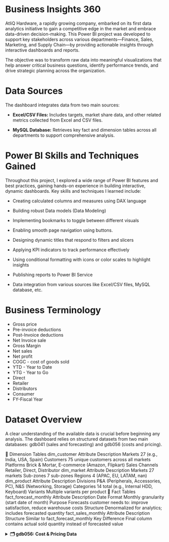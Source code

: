 # Business Insights 360

AtliQ Hardware, a rapidly growing company, embarked on its first data analytics initiative to gain a competitive edge in the market and embrace data-driven decision-making. This Power BI project was developed to support key stakeholders across various departments—Finance, Sales, Marketing, and Supply Chain—by providing actionable insights through interactive dashboards and reports.

The objective was to transform raw data into meaningful visualizations that help answer critical business questions, identify performance trends, and drive strategic planning across the organization.

# Data Sources

The dashboard integrates data from two main sources:

* **Excel/CSV Files:** Includes targets, market share data, and other related metrics collected from Excel and CSV files.

* **MySQL Database:** Retrieves key fact and dimension tables across all departments to support comprehensive analysis.

# Power BI Skills and Techniques Gained

Throughout this project, I explored a wide range of Power BI features and best practices, gaining hands-on experience in building interactive, dynamic dashboards. Key skills and techniques I learned include:

* Creating calculated columns and measures using DAX language

* Building robust Data models (Data Modeling)

* Implementing bookmarks to toggle between different visuals

* Enabling smooth page navigation using buttons.

* Designing dynamic titles that respond to filters and slicers

* Applying KPI indicators to track performance effectively

* Using conditional formatting with icons or color scales to highlight insights

* Publishing reports to Power BI Service
* Data integration from various sources like Excel/CSV files, MySQL database, etc.

# Business Terminology
* Gross price
* Pre-invoice deductions
* Post-Invoice deductions
* Net Invoice sale
* Gross Margin
* Net sales
* Net profit
* COGC - cost of goods sold
* YTD - Year to Date
* YTG - Year to Go
* Direct
* Retailer
* Distributors
* Consumer
* FY-Fiscal Year
# Dataset Overview
A clear understanding of the available data is crucial before beginning any analysis. The dashboard relies on structured datasets from two main databases: gdb041 (sales and forecasting) and gdb056 (costs and pricing).


🔸 Dimension Tables
dim_customer
Attribute	                               Description
Markets	                                 27 (e.g., India, USA, Spain)
Customers	                               75 unique customers across all markets
Platforms	                               Brick & Mortar, E-commerce (Amazon, Flipkart)
Sales Channels	                         Retailer, Direct, Distributor
dim_market
Attribute	Description
Markets	27 markets
Sub-zones	7 sub-zones
Regions	4 (APAC, EU, LATAM, nan)
dim_product
Attribute	Description
Divisions	P&A (Peripherals, Accessories, PC), N&S (Networking, Storage)
Categories	14 total (e.g., Internal HDD, Keyboard)
Variants	Multiple variants per product
🔹 Fact Tables
fact_forecast_monthly
Attribute	Description
Date Format	Monthly granularity (start date of month)
Purpose	Forecasts customer needs to: improve satisfaction, reduce warehouse costs
Structure	Denormalized for analytics; includes forecasted quantity
fact_sales_monthly
Attribute	Description
Structure	Similar to fact_forecast_monthly
Key Difference	Final column contains actual sold quantity instead of forecasted value
</details>
<details> <summary><strong>🗂️ gdb056: Cost & Pricing Data</strong></summary>
🔸 Cost & Pricing Tables
Table Name	Description
freight_cost	Travel and logistics costs per market and fiscal year
gross_price	Product gross pricing by product code
manufacturing_cost	Yearly manufacturing costs by product
pre_invoice_deductions	Pre-invoice deduction percentages by customer and year
post_invoice_deductions	Post-invoice and other deduction details

erDiagram
    dim_customer ||--o{ fact_sales_monthly : links
    dim_customer ||--o{ fact_forecast_monthly : links
    dim_market ||--o{ fact_sales_monthly : links
    dim_market ||--o{ fact_forecast_monthly : links
    dim_product ||--o{ fact_sales_monthly : links
    dim_product ||--o{ fact_forecast_monthly : links

    fact_sales_monthly {
        date Month
        int Sold_Quantity
    }
    
